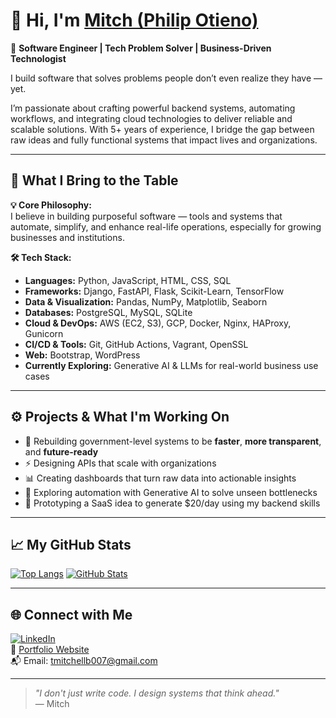 # 👋 Hi, I'm [Mitch (Philip Otieno)](https://www.linkedin.com/in/philipotieno/)

🚀 **Software Engineer | Tech Problem Solver | Business-Driven Technologist**

I build software that solves problems people don’t even realize they have — yet.

I’m passionate about crafting powerful backend systems, automating workflows, and integrating cloud technologies to deliver reliable and scalable solutions. With 5+ years of experience, I bridge the gap between raw ideas and fully functional systems that impact lives and organizations.

---

## 🧠 What I Bring to the Table

**💡 Core Philosophy:**  
I believe in building purposeful software — tools and systems that automate, simplify, and enhance real-life operations, especially for growing businesses and institutions.

**🛠 Tech Stack:**

- **Languages:** Python, JavaScript, HTML, CSS, SQL  
- **Frameworks:** Django, FastAPI, Flask, Scikit-Learn, TensorFlow  
- **Data & Visualization:** Pandas, NumPy, Matplotlib, Seaborn  
- **Databases:** PostgreSQL, MySQL, SQLite  
- **Cloud & DevOps:** AWS (EC2, S3), GCP, Docker, Nginx, HAProxy, Gunicorn  
- **CI/CD & Tools:** Git, GitHub Actions, Vagrant, OpenSSL  
- **Web:** Bootstrap, WordPress  
- **Currently Exploring:** Generative AI & LLMs for real-world business use cases

---

## ⚙️ Projects & What I'm Working On

- 🔄 Rebuilding government-level systems to be **faster**, **more transparent**, and **future-ready**
- ⚡ Designing APIs that scale with organizations
- 📊 Creating dashboards that turn raw data into actionable insights
- 🤖 Exploring automation with Generative AI to solve unseen bottlenecks
- 🧪 Prototyping a SaaS idea to generate $20/day using my backend skills

---

## 📈 My GitHub Stats

[![Top Langs](https://github-readme-stats.vercel.app/api/top-langs/?username=philipotieno&layout=compact&theme=dark)](https://github.com/philipotieno/github-readme-stats)
[![GitHub Stats](https://github-readme-stats.vercel.app/api/?username=philipotieno&count_private=true&theme=dark&showicons=true)]()

---

## 🌐 Connect with Me

[![LinkedIn](https://img.shields.io/badge/-LinkedIn-blue?style=flat-square&logo=Linkedin&logoColor=white)](https://www.linkedin.com/in/philipotieno/)  
🔗 [Portfolio Website](https://linkedin.com/in/philipotieno)  
📬 Email: [tmitchellb007@gmail.com](mailto:tmitchellb007@gmail.com)

---

> _"I don't just write code. I design systems that think ahead."_  
— Mitch

